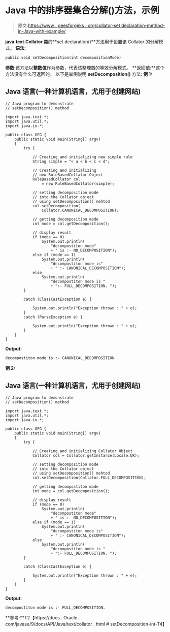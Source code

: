 # Java 中的排序器集合分解()方法，示例

> 原文:[https://www . geesforgeks . org/collator-set declaration-method-in-Java-with-example/](https://www.geeksforgeeks.org/collator-setdecomposition-method-in-java-with-example/)

**java.text.Collator 类**的**set declaration()**方法用于设置该 Collator 的分解模式。
**语法:**

```
public void setDecomposition(int decompositionMode)
```

**参数**:该方法以**整数值**作为参数，代表该整理器的等效分解模式。
**返回值:**这个方法没有什么可返回的。
以下是举例说明 **setDecomposition()** 方法:
**例 1:**

## Java 语言(一种计算机语言，尤用于创建网站)

```
// Java program to demonstrate
// setDecomposition() method

import java.text.*;
import java.util.*;
import java.io.*;

public class GFG {
    public static void main(String[] argv)
    {
        try {

            // Creating and initializing new simple rule
            String simple = "< a < b < c < d";

            // Creating and initializing
            // new RuleBasedCollator Object
            RuleBasedCollator col
                = new RuleBasedCollator(simple);

            // setting decomposition mode
            // into the Collator object
            // using setDecomposition() mehtod
            col.setDecomposition(
                Collator.CANONICAL_DECOMPOSITION);

            // getting decomposition mode
            int mode = col.getDecomposition();

            // display result
            if (mode == 0)
                System.out.println(
                    "decompostiton mode"
                    + " is :- NO_DECOMPOSITION");
            else if (mode == 1)
                System.out.println(
                    "decompostiton mode is"
                    + " :- CANONICAL_DECOMPOSITION");
            else
                System.out.println(
                    "decompostiton mode is "
                    + ":- FULL_DECOMPOSITION. ");
        }

        catch (ClassCastException e) {

            System.out.println("Exception thrown : " + e);
        }
        catch (ParseException e) {

            System.out.println("Exception thrown : " + e);
        }
    }
}
```

**Output:** 

```
decompostiton mode is :- CANONICAL_DECOMPOSITION
```

**例 2:**

## Java 语言(一种计算机语言，尤用于创建网站)

```
// Java program to demonstrate
// setDecomposition() method

import java.text.*;
import java.util.*;
import java.io.*;

public class GFG {
    public static void main(String[] argv)
    {
        try {

            // Creating and initializing Collator Object
            Collator col = Collator.getInstance(Locale.UK);

            // setting decomposition mode
            // into the Collator object
            // using setDecomposition() mehtod
            col.setDecomposition(Collator.FULL_DECOMPOSITION);

            // getting decompostiton mode
            int mode = col.getDecomposition();

            // display result
            if (mode == 0)
                System.out.println(
                    "decompostiton mode"
                    + " is :- NO_DECOMPOSITION");
            else if (mode == 1)
                System.out.println(
                    "decompostiton mode is"
                    + " :- CANONICAL_DECOMPOSITION");
            else
                System.out.println(
                    "decompostiton mode is "
                    + ":- FULL_DECOMPOSITION. ");
        }

        catch (ClassCastException e) {

            System.out.println("Exception thrown : " + e);
        }
    }
}
```

**Output:** 

```
decompostiton mode is :- FULL_DECOMPOSITION. 
```

**参考:**T2【https://docs . Oracle . com/javase/9/docs/API/Java/text/collator . html # setDecomposition-int-T4】